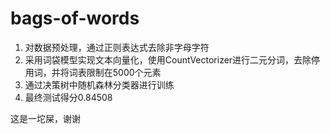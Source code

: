 # bags-of-words

1. 对数据预处理，通过正则表达式去除非字母字符
2. 采用词袋模型实现文本向量化，使用CountVectorizer进行二元分词，去除停用词，并将词表限制在5000个元素
3. 通过决策树中随机森林分类器进行训练
4. 最终测试得分0.84508

这是一坨屎，谢谢
